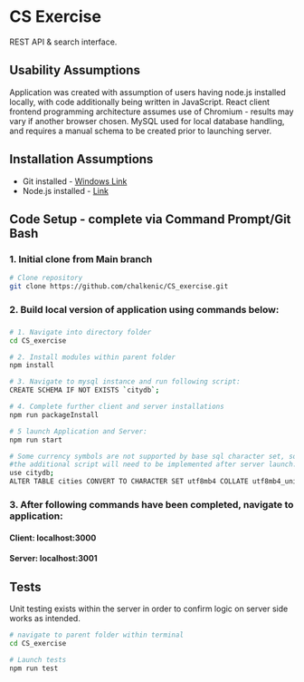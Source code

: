# CS Exercise

<div class="boxBorder">

REST API & search interface.

## Usability Assumptions

Application was created with assumption of users having node.js installed locally, with code additionally being written in JavaScript. React client frontend programming architecture assumes use of Chromium - results may vary if another browser chosen. MySQL used for local database handling, and requires a manual schema to be created prior to launching server.

## Installation Assumptions

- Git installed - [Windows Link](https://gitforwindows.org/)
- Node.js installed - [Link](https://nodejs.org/en/download/)

## Code Setup - complete via Command Prompt/Git Bash

### 1. Initial clone from Main branch
```bash
# Clone repository
git clone https://github.com/chalkenic/CS_exercise.git
```

### 2.  Build local version of application using commands below:
###     

```bash
# 1. Navigate into directory folder
cd CS_exercise

# 2. Install modules within parent folder
npm install

# 3. Navigate to mysql instance and run following script:
CREATE SCHEMA IF NOT EXISTS `citydb`;

# 4. Complete further client and server installations
npm run packageInstall

# 5 launch Application and Server: 
npm run start

# Some currency symbols are not supported by base sql character set, so
#the additional script will need to be implemented after server launch:
use citydb;
ALTER TABLE cities CONVERT TO CHARACTER SET utf8mb4 COLLATE utf8mb4_unicode_ci;

```



### 3. After following commands have been completed, navigate to application:

#### Client: localhost:3000
#### Server: localhost:3001


## Tests

Unit testing exists within the server in order to confirm logic on server side works as intended.
```bash
# navigate to parent folder within terminal
cd CS_exercise

# Launch tests
npm run test

```

</div>
